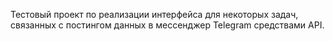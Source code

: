 Тестовый проект по реализации интерфейса для некоторых задач, связанных с постингом данных в мессенджер Telegram средствами API. 


